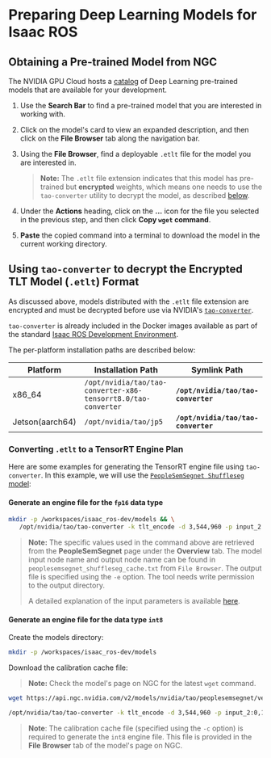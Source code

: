# Preparing Deep Learning Models for Isaac ROS

## Obtaining a Pre-trained Model from NGC

The NVIDIA GPU Cloud hosts a [catalog](https://catalog.ngc.nvidia.com/models) of Deep Learning pre-trained models that are available for your development.

1. Use the **Search Bar** to find a pre-trained model that you are interested in working with.

2. Click on the model's card to view an expanded description, and then click on the **File Browser** tab along the navigation bar.

3. Using the **File Browser**, find a deployable `.etlt` file for the model you are interested in.

    > **Note:** The `.etlt` file extension indicates that this model has pre-trained but **encrypted** weights, which means one needs to use the `tao-converter` utility to decrypt the model, as described [below](#using-tao-converter-to-decrypt-the-encrypted-tlt-model-etlt-format).

4. Under the **Actions** heading, click on the **...** icon for the file you selected in the previous step, and then click **Copy `wget` command**.
5. **Paste** the copied command into a terminal to download the model in the current working directory.

## Using `tao-converter` to decrypt the Encrypted TLT Model (`.etlt`) Format

As discussed above, models distributed with the `.etlt` file extension are encrypted and must be decrypted before use via NVIDIA's [`tao-converter`](https://developer.nvidia.com/tao-toolkit-get-started).

`tao-converter` is already included in the Docker images available as part of the standard [Isaac ROS Development Environment](https://github.com/NVIDIA-ISAAC-ROS/isaac_ros_common/blob/main/docs/dev-env-setup.md).

The per-platform installation paths are described below:

| Platform        | Installation Path                                             | Symlink Path                        |
| --------------- | ------------------------------------------------------------- | ----------------------------------- |
| x86_64          | `/opt/nvidia/tao/tao-converter-x86-tensorrt8.0/tao-converter` | **`/opt/nvidia/tao/tao-converter`** |
| Jetson(aarch64) | `/opt/nvidia/tao/jp5`                                         | **`/opt/nvidia/tao/tao-converter`** |

### Converting `.etlt` to a TensorRT Engine Plan

Here are some examples for generating the TensorRT engine file using `tao-converter`. In this example, we will use the [`PeopleSemSegnet Shuffleseg` model](https://catalog.ngc.nvidia.com/orgs/nvidia/teams/tao/models/peoplesemsegnet/files?version=deployable_shuffleseg_unet_v1.0):

#### Generate an engine file for the `fp16` data type

   ```bash
   mkdir -p /workspaces/isaac_ros-dev/models && \
      /opt/nvidia/tao/tao-converter -k tlt_encode -d 3,544,960 -p input_2:0,1x3x544x960,1x3x544x960,1x3x544x960 -t fp16 -e /workspaces/isaac_ros-dev/models/peoplesemsegnet_shuffleseg.engine -o argmax_1 peoplesemsegnet_shuffleseg_etlt.etlt
   ```

   > **Note:** The specific values used in the command above are retrieved from the **PeopleSemSegnet** page under the **Overview** tab. The model input node name and output node name can be found in `peoplesemsegnet_shuffleseg_cache.txt` from `File Browser`. The output file is specified using the `-e` option. The tool needs write permission to the output directory.
   >
   > A detailed explanation of the input parameters is available [here](https://catalog.ngc.nvidia.com/orgs/nvidia/teams/tao/resources/tao-converter).

#### Generate an engine file for the data type `int8`

   Create the models directory:

   ```bash
   mkdir -p /workspaces/isaac_ros-dev/models
   ```

   Download the calibration cache file:  
   > **Note:** Check the model's page on NGC for the latest `wget` command.

   ```bash
   wget https://api.ngc.nvidia.com/v2/models/nvidia/tao/peoplesemsegnet/versions/deployable_shuffleseg_unet_v1.0/files/peoplesemsegnet_shuffleseg_cache.txt
   ```

   ```bash
   /opt/nvidia/tao/tao-converter -k tlt_encode -d 3,544,960 -p input_2:0,1x3x544x960,1x3x544x960,1x3x544x960 -t int8 -c peoplesemsegnet_shuffleseg_cache.txt -e /workspaces/isaac_ros-dev/models/peoplesemsegnet_shuffleseg.engine -o argmax_1 peoplesemsegnet_shuffleseg_etlt.etlt
   ```

   > **Note**: The calibration cache file (specified using the `-c` option) is required to generate the `int8` engine file. This file is provided in the **File Browser** tab of the model's page on NGC.
